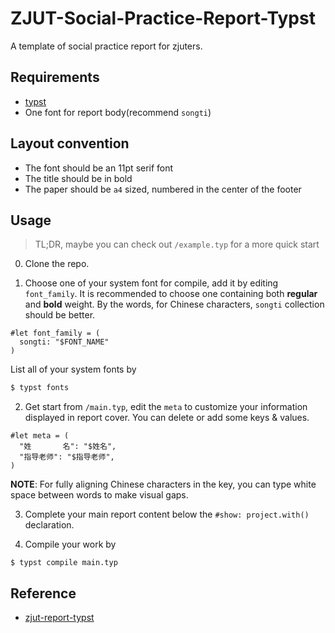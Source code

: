 # ZJUT-Social-Practice-Report-Typst

A template of social practice report for zjuters.

## Requirements

- [typst](https://typst.app)
- One font for report body(recommend `songti`)

## Layout convention

- The font should be an 11pt serif font
- The title should be in bold
- The paper should be `a4` sized, numbered in the center of the footer

## Usage

> TL;DR, maybe you can check out `/example.typ` for a more quick start

0. Clone the repo.

1. Choose one of your system font for compile, add it by editing `font_family`. It is recommended to choose one containing both **regular** and **bold** weight. By the words, for Chinese characters, `songti` collection should be better.

```typst
#let font_family = (
  songti: "$FONT_NAME"
)
```

List all of your system fonts by

```sh
$ typst fonts
```

2. Get start from `/main.typ`, edit the `meta` to customize your information displayed in report cover. You can delete or add some keys & values.

```
#let meta = (
  "姓       名": "$姓名",
  "指导老师": "$指导老师",
)
```

**NOTE**: For fully aligning Chinese characters in the key, you can type white space between words to make visual gaps.

3. Complete your main report content below the `#show: project.with()` declaration.

4. Compile your work by

```
$ typst compile main.typ
```

## Reference

- [zjut-report-typst](https://github.com/zjutjh/zjut-report-typst)
